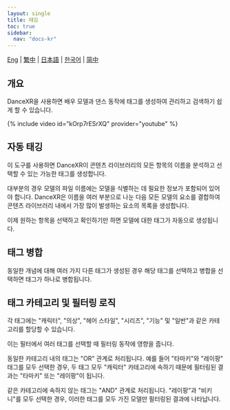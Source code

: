 ```yaml
---
layout: single
title: 태깅
toc: true
sidebar:
  nav: "docs-kr"
---
```

[Eng](/kr/dancexr/features/tagging) | [繁中](/tw/kr/dancexr/features/tagging) | [日本語](/jp/kr/dancexr/features/tagging) | [한국어](/kr/kr/dancexr/features/tagging) | [简中](/zh/kr/dancexr/features/tagging)


## 개요
DanceXR을 사용하면 배우 모델과 댄스 동작에 태그를 생성하여 관리하고 검색하기 쉽게 할 수 있습니다.

{% include video id="kOrp7rESrXQ" provider="youtube" %}

## 자동 태깅
이 도구를 사용하면 DanceXR이 콘텐츠 라이브러리의 모든 항목의 이름을 분석하고 선택할 수 있는 가능한 태그를 생성합니다.

대부분의 경우 모델의 파일 이름에는 모델을 식별하는 데 필요한 정보가 포함되어 있어야 합니다. DanceXR은 이름을 여러 부분으로 나눈 다음 모든 모델의 요소를 결합하여 콘텐츠 라이브러리 내에서 가장 많이 발생하는 요소의 목록을 생성합니다.

이제 원하는 항목을 선택하고 확인하기만 하면 모델에 대한 태그가 자동으로 생성됩니다.

## 태그 병합
동일한 개념에 대해 여러 가지 다른 태그가 생성된 경우 해당 태그를 선택하고 병합을 선택하면 태그가 하나로 병합됩니다.

## 태그 카테고리 및 필터링 로직
각 태그에는 "캐릭터", "의상", "헤어 스타일", "시리즈", "기능" 및 "일반"과 같은 카테고리를 할당할 수 있습니다.

이는 필터에서 여러 태그를 선택할 때 필터링 동작에 영향을 줍니다.

동일한 카테고리 내의 태그는 "OR" 관계로 처리됩니다. 예를 들어 "타마키"와 "레이팡" 태그를 모두 선택한 경우, 두 태그 모두 "캐릭터" 카테고리에 속하기 때문에 필터링된 결과는 "타마키" 또는 "레이팡"이 됩니다.

같은 카테고리에 속하지 않는 태그는 "AND" 관계로 처리됩니다. "레이팡"과 "비키니"를 모두 선택한 경우, 이러한 태그를 모두 가진 모델만 필터링된 결과에 나타납니다.
